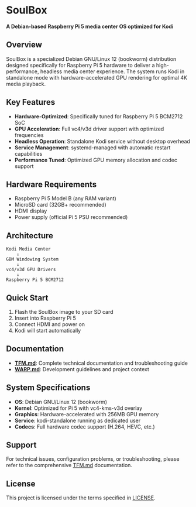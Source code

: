 # SoulBox

**A Debian-based Raspberry Pi 5 media center OS optimized for Kodi**

## Overview

SoulBox is a specialized Debian GNU/Linux 12 (bookworm) distribution designed specifically for Raspberry Pi 5 hardware to deliver a high-performance, headless media center experience. The system runs Kodi in standalone mode with hardware-accelerated GPU rendering for optimal 4K media playback.

## Key Features

- **Hardware-Optimized**: Specifically tuned for Raspberry Pi 5 BCM2712 SoC
- **GPU Acceleration**: Full vc4/v3d driver support with optimized frequencies
- **Headless Operation**: Standalone Kodi service without desktop overhead
- **Service Management**: systemd-managed with automatic restart capabilities
- **Performance Tuned**: Optimized GPU memory allocation and codec support

## Hardware Requirements

- Raspberry Pi 5 Model B (any RAM variant)
- MicroSD card (32GB+ recommended)
- HDMI display
- Power supply (official Pi 5 PSU recommended)

## Architecture

```
Kodi Media Center
    ↓
GBM Windowing System
    ↓
vc4/v3d GPU Drivers
    ↓
Raspberry Pi 5 BCM2712
```

## Quick Start

1. Flash the SoulBox image to your SD card
2. Insert into Raspberry Pi 5
3. Connect HDMI and power on
4. Kodi will start automatically

## Documentation

- **[TFM.md](TFM.md)**: Complete technical documentation and troubleshooting guide
- **[WARP.md](WARP.md)**: Development guidelines and project context

## System Specifications

- **OS**: Debian GNU/Linux 12 (bookworm)
- **Kernel**: Optimized for Pi 5 with vc4-kms-v3d overlay
- **Graphics**: Hardware-accelerated with 256MB GPU memory
- **Service**: kodi-standalone running as dedicated user
- **Codecs**: Full hardware codec support (H.264, HEVC, etc.)

## Support

For technical issues, configuration problems, or troubleshooting, please refer to the comprehensive [TFM.md](TFM.md) documentation.

## License

This project is licensed under the terms specified in [LICENSE](LICENSE).
